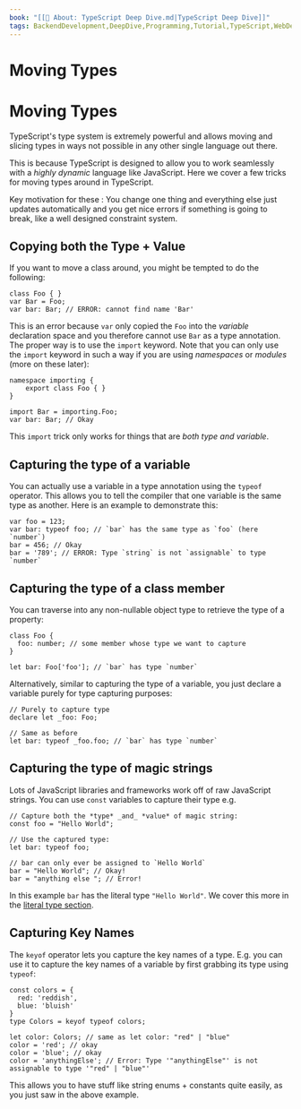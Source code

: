 ```yaml
---
book: "[[📓 About꞉ TypeScript Deep Dive.md|TypeScript Deep Dive]]"
tags: BackendDevelopment,DeepDive,Programming,Tutorial,TypeScript,WebDevelopment
---
```


# Moving Types

# Moving Types

TypeScript's type system is extremely powerful and allows moving and slicing types in ways not possible in any other single language out there.

This is because TypeScript is designed to allow you to work seamlessly with a _highly dynamic_ language like JavaScript. Here we cover a few tricks for moving types around in TypeScript.

Key motivation for these : You change one thing and everything else just updates automatically and you get nice errors if something is going to break, like a well designed constraint system.

## Copying both the Type + Value

If you want to move a class around, you might be tempted to do the following:

```
class Foo { }
var Bar = Foo;
var bar: Bar; // ERROR: cannot find name 'Bar'
```

This is an error because `var` only copied the `Foo` into the _variable_ declaration space and you therefore cannot use `Bar` as a type annotation. The proper way is to use the `import` keyword. Note that you can only use the `import` keyword in such a way if you are using _namespaces_ or _modules_ (more on these later):

```
namespace importing {
    export class Foo { }
}

import Bar = importing.Foo;
var bar: Bar; // Okay
```

This `import` trick only works for things that are _both type and variable_.

## Capturing the type of a variable

You can actually use a variable in a type annotation using the `typeof` operator. This allows you to tell the compiler that one variable is the same type as another. Here is an example to demonstrate this:

```
var foo = 123;
var bar: typeof foo; // `bar` has the same type as `foo` (here `number`)
bar = 456; // Okay
bar = '789'; // ERROR: Type `string` is not `assignable` to type `number`
```

## Capturing the type of a class member

You can traverse into any non-nullable object type to retrieve the type of a property:

```
class Foo {
  foo: number; // some member whose type we want to capture
}

let bar: Foo['foo']; // `bar` has type `number`
```

Alternatively, similar to capturing the type of a variable, you just declare a variable purely for type capturing purposes:

```
// Purely to capture type
declare let _foo: Foo;

// Same as before
let bar: typeof _foo.foo; // `bar` has type `number`
```

## Capturing the type of magic strings

Lots of JavaScript libraries and frameworks work off of raw JavaScript strings. You can use `const` variables to capture their type e.g.

```
// Capture both the *type* _and_ *value* of magic string:
const foo = "Hello World";

// Use the captured type:
let bar: typeof foo;

// bar can only ever be assigned to `Hello World`
bar = "Hello World"; // Okay!
bar = "anything else "; // Error!
```

In this example `bar` has the literal type `"Hello World"`. We cover this more in the [literal type section](Literal%20Types.md).

## Capturing Key Names

The `keyof` operator lets you capture the key names of a type. E.g. you can use it to capture the key names of a variable by first grabbing its type using `typeof`:

```
const colors = {
  red: 'reddish',
  blue: 'bluish'
}
type Colors = keyof typeof colors;

let color: Colors; // same as let color: "red" | "blue"
color = 'red'; // okay
color = 'blue'; // okay
color = 'anythingElse'; // Error: Type '"anythingElse"' is not assignable to type '"red" | "blue"'
```

This allows you to have stuff like string enums + constants quite easily, as you just saw in the above example.